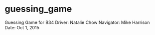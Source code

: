 # guessing_game
Guessing Game for B34
Driver: Natalie Chow
Navigator: Mike Harrison
Date: Oct 1, 2015
